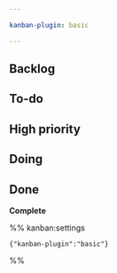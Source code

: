 ```yaml
---

kanban-plugin: basic

---
```


## Backlog



## To-do



## High priority



## Doing



## Done

**Complete**




%% kanban:settings
```
{"kanban-plugin":"basic"}
```
%%